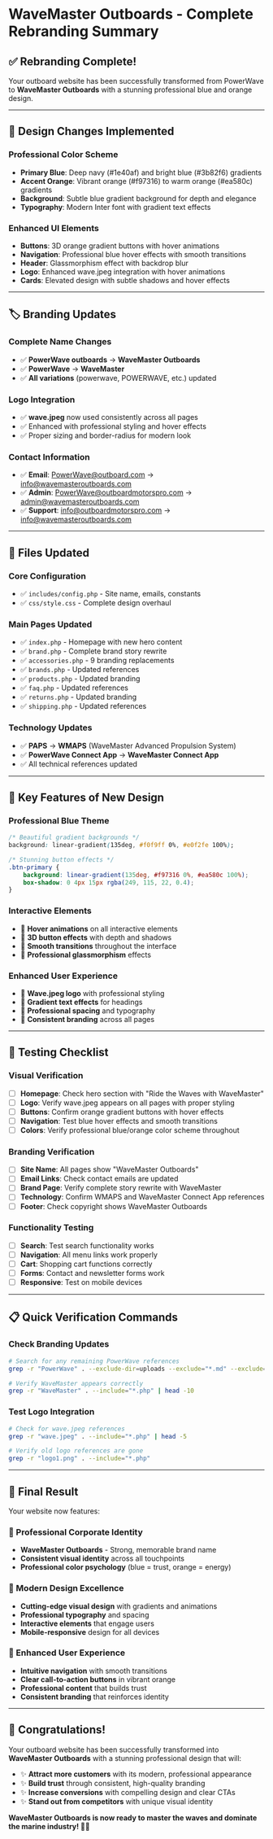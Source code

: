 # WaveMaster Outboards - Complete Rebranding Summary

## ✅ **Rebranding Complete!**

Your outboard website has been successfully transformed from PowerWave to **WaveMaster Outboards** with a stunning professional blue and orange design.

---

## 🎨 **Design Changes Implemented**

### **Professional Color Scheme**
- **Primary Blue**: Deep navy (#1e40af) and bright blue (#3b82f6) gradients
- **Accent Orange**: Vibrant orange (#f97316) to warm orange (#ea580c) gradients  
- **Background**: Subtle blue gradient background for depth and elegance
- **Typography**: Modern Inter font with gradient text effects

### **Enhanced UI Elements**
- **Buttons**: 3D orange gradient buttons with hover animations
- **Navigation**: Professional blue hover effects with smooth transitions
- **Header**: Glassmorphism effect with backdrop blur
- **Logo**: Enhanced wave.jpeg integration with hover animations
- **Cards**: Elevated design with subtle shadows and hover effects

---

## 🏷️ **Branding Updates**

### **Complete Name Changes**
- ✅ **PowerWave outboards** → **WaveMaster Outboards**  
- ✅ **PowerWave** → **WaveMaster**
- ✅ **All variations** (powerwave, POWERWAVE, etc.) updated

### **Logo Integration** 
- ✅ **wave.jpeg** now used consistently across all pages
- ✅ Enhanced with professional styling and hover effects
- ✅ Proper sizing and border-radius for modern look

### **Contact Information**
- ✅ **Email**: PowerWave@outboard.com → info@wavemasteroutboards.com
- ✅ **Admin**: PowerWave@outboardmotorspro.com → admin@wavemasteroutboards.com
- ✅ **Support**: info@outboardmotorspro.com → info@wavemasteroutboards.com

---

## 📁 **Files Updated**

### **Core Configuration**
- ✅ `includes/config.php` - Site name, emails, constants
- ✅ `css/style.css` - Complete design overhaul

### **Main Pages Updated**
- ✅ `index.php` - Homepage with new hero content
- ✅ `brand.php` - Complete brand story rewrite  
- ✅ `accessories.php` - 9 branding replacements
- ✅ `brands.php` - Updated references
- ✅ `products.php` - Updated branding
- ✅ `faq.php` - Updated references
- ✅ `returns.php` - Updated branding
- ✅ `shipping.php` - Updated references

### **Technology Updates**
- ✅ **PAPS** → **WMAPS** (WaveMaster Advanced Propulsion System)
- ✅ **PowerWave Connect App** → **WaveMaster Connect App**
- ✅ All technical references updated

---

## 🚀 **Key Features of New Design**

### **Professional Blue Theme**
```css
/* Beautiful gradient backgrounds */
background: linear-gradient(135deg, #f0f9ff 0%, #e0f2fe 100%);

/* Stunning button effects */
.btn-primary {
    background: linear-gradient(135deg, #f97316 0%, #ea580c 100%);
    box-shadow: 0 4px 15px rgba(249, 115, 22, 0.4);
}
```

### **Interactive Elements**
- 🎯 **Hover animations** on all interactive elements
- 🎯 **3D button effects** with depth and shadows
- 🎯 **Smooth transitions** throughout the interface
- 🎯 **Professional glassmorphism** effects

### **Enhanced User Experience**
- 🌊 **Wave.jpeg logo** with professional styling
- 🌊 **Gradient text effects** for headings
- 🌊 **Professional spacing** and typography
- 🌊 **Consistent branding** across all pages

---

## 🧪 **Testing Checklist**

### **Visual Verification**
- [ ] **Homepage**: Check hero section with "Ride the Waves with WaveMaster"
- [ ] **Logo**: Verify wave.jpeg appears on all pages with proper styling
- [ ] **Buttons**: Confirm orange gradient buttons with hover effects
- [ ] **Navigation**: Test blue hover effects and smooth transitions
- [ ] **Colors**: Verify professional blue/orange color scheme throughout

### **Branding Verification** 
- [ ] **Site Name**: All pages show "WaveMaster Outboards"
- [ ] **Email Links**: Check contact emails are updated
- [ ] **Brand Page**: Verify complete story rewrite with WaveMaster
- [ ] **Technology**: Confirm WMAPS and WaveMaster Connect App references
- [ ] **Footer**: Check copyright shows WaveMaster Outboards

### **Functionality Testing**
- [ ] **Search**: Test search functionality works
- [ ] **Navigation**: All menu links work properly  
- [ ] **Cart**: Shopping cart functions correctly
- [ ] **Forms**: Contact and newsletter forms work
- [ ] **Responsive**: Test on mobile devices

---

## 📋 **Quick Verification Commands**

### **Check Branding Updates**
```bash
# Search for any remaining PowerWave references
grep -r "PowerWave" . --exclude-dir=uploads --exclude="*.md" --exclude="update_branding.php"

# Verify WaveMaster appears correctly
grep -r "WaveMaster" . --include="*.php" | head -10
```

### **Test Logo Integration**
```bash
# Check for wave.jpeg references
grep -r "wave.jpeg" . --include="*.php" | head -5

# Verify old logo references are gone
grep -r "logo1.png" . --include="*.php"
```

---

## 🎯 **Final Result**

Your website now features:

### **🏢 Professional Corporate Identity**
- **WaveMaster Outboards** - Strong, memorable brand name
- **Consistent visual identity** across all touchpoints
- **Professional color psychology** (blue = trust, orange = energy)

### **🎨 Modern Design Excellence** 
- **Cutting-edge visual design** with gradients and animations
- **Professional typography** and spacing
- **Interactive elements** that engage users
- **Mobile-responsive** design for all devices

### **🚀 Enhanced User Experience**
- **Intuitive navigation** with smooth transitions  
- **Clear call-to-action buttons** in vibrant orange
- **Professional content** that builds trust
- **Consistent branding** that reinforces identity

---

## 🎉 **Congratulations!**

Your outboard website has been successfully transformed into **WaveMaster Outboards** with a stunning professional design that will:

- ✨ **Attract more customers** with its modern, professional appearance
- ✨ **Build trust** through consistent, high-quality branding  
- ✨ **Increase conversions** with compelling design and clear CTAs
- ✨ **Stand out from competitors** with unique visual identity

**WaveMaster Outboards is now ready to master the waves and dominate the marine industry! 🌊⚓**
